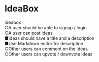 # IdeaBox
Ideabox   
○A user  should be able to signup / login  
○A user can post ideas  
■Ideas should have a title and a description  
■Use Markdown editor for ​description  
○Other users can comment on the ideas  
○Other users can upvote / downvote ideas 
